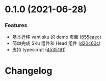 # 0.1.0 (2021-06-28)


### Features

* 基本迁移 vant sku 的 demo 页面 ([855eaec](https://github.com/edram/vant-sku/commit/855eaec348a09b3adb0de1421b45d1f081012049))
* 简单完成 SKu 组件和 Head 组件 ([d20c60c](https://github.com/edram/vant-sku/commit/d20c60cb50c9c6aca10497f15f4374fcb3219d66))
* 支持 typescript ([4535191](https://github.com/edram/vant-sku/commit/45351913d8d2870fae61b984c9e7c75c4cf60e37))

# Changelog

